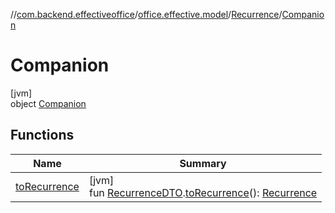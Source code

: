 //[com.backend.effectiveoffice](../../../../index.md)/[office.effective.model](../../index.md)/[Recurrence](../index.md)/[Companion](index.md)

# Companion

[jvm]\
object [Companion](index.md)

## Functions

| Name | Summary |
|---|---|
| [toRecurrence](to-recurrence.md) | [jvm]<br>fun [RecurrenceDTO](../../../model/-recurrence-d-t-o/index.md).[toRecurrence](to-recurrence.md)(): [Recurrence](../index.md) |
